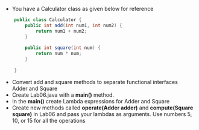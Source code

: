* You have a Calculator class as given below for reference 

```java
	public class Calculator {
		public int add(int num1, int num2) {
			return num1 + num2;
		}
		
		public int square(int num) {
			return num * num;
		}
		
	}
```

* Convert add and square methods to separate functional interfaces Adder and Square
* Create Lab06.java with a **main()** method. 
* In the __main()__ create Lambda expressions for Adder and Square
* Create new methods called __operate(Adder adder)__ and  __compute(Square square)__ in Lab06 and pass your lambdas as arguments. Use numbers 5, 10, or 15 for all the operations